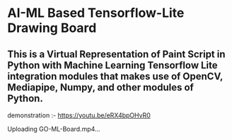 # AI-ML Based Tensorflow-Lite Drawing Board

## This is a Virtual Representation of Paint Script in Python with Machine Learning Tensorflow Lite integration modules that makes use of OpenCV, Mediapipe, Numpy, and other modules of Python.

demonstration :- https://youtu.be/eRX4bpOHvR0

Uploading GO-ML-Board.mp4…
